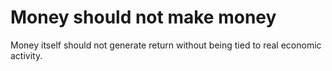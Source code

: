 # Money should not make money

Money itself should not generate return without being tied to real economic activity.